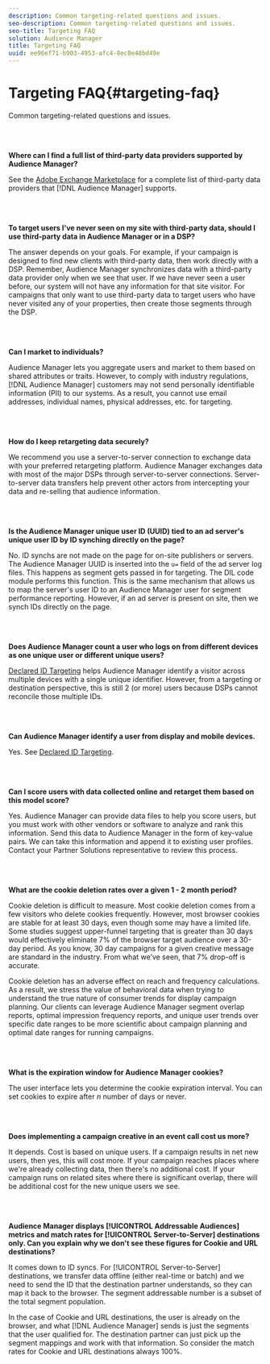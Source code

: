 ```yaml
---
description: Common targeting-related questions and issues.
seo-description: Common targeting-related questions and issues.
seo-title: Targeting FAQ
solution: Audience Manager
title: Targeting FAQ
uuid: ee96ef71-b903-4953-afc4-8ec8e48bd49e
---
```


# Targeting FAQ{#targeting-faq}

Common targeting-related questions and issues.

<br>&nbsp;

<!-- 

faq_targeting.xml

 -->

**Where can I find a full list of third-party data providers supported by Audience Manager?**

See the [Adobe Exchange Marketplace](https://exchange.adobe.com/experiencecloud.html) for a complete list of third-party data providers that [!DNL Audience Manager] supports.

<br>&nbsp;

**To target users I've never seen on my site with third-party data, should I use third-party data in Audience Manager or in a DSP?**

The answer depends on your goals. For example, if your campaign is designed to find new clients with third-party data, then work directly with a DSP. Remember, Audience Manager synchronizes data with a third-party data provider only when we see that user. If we have never seen a user before, our system will not have any information for that site visitor. For campaigns that only want to use third-party data to target users who have never visited any of your properties, then create those segments through the DSP.

<br>&nbsp;

**Can I market to individuals?**

Audience Manager lets you aggregate users and market to them based on shared attributes or traits. However, to comply with industry regulations, [!DNL Audience Manager] customers may not send personally identifiable information (PII) to our systems. As a result, you cannot use email addresses, individual names, physical addresses, etc. for targeting.

<br>&nbsp;

**How do I keep retargeting data securely?**

We recommend you use a server-to-server connection to exchange data with your preferred retargeting platform. Audience Manager exchanges data with most of the major DSPs through server-to-server connections. Server-to-server data transfers help prevent other actors from intercepting your data and re-selling that audience information.

<br>&nbsp;

**Is the Audience Manager unique user ID (UUID) tied to an ad server's unique user ID by ID synching directly on the page?**

No. ID synchs are not made on the page for on-site publishers or servers. The Audience Manager UUID is inserted into the `u=` field of the ad server log files. This happens as segment gets passed in for targeting. The DIL code module performs this function. This is the same mechanism that allows us to map the server's user ID to an Audience Manager user for segment performance reporting. However, if an ad server is present on site, then we synch IDs directly on the page.

<br>&nbsp;

**Does Audience Manager count a user who logs on from different devices as one unique user or different unique users?**

[Declared ID Targeting](../features/declared-ids.md#declared-id-targeting) helps Audience Manager identify a visitor across multiple devices with a single unique identifier. However, from a targeting or destination perspective, this is still 2 (or more) users because DSPs cannot reconcile those multiple IDs.

<br>&nbsp;

**Can Audience Manager identify a user from display and mobile devices.**

Yes. See [Declared ID Targeting](../features/declared-ids.md#declared-id-targeting).

<br>&nbsp;

**Can I score users with data collected online and retarget them based on this model score?**

Yes. Audience Manager can provide data files to help you score users, but you must work with other vendors or software to analyze and rank this information. Send this data to Audience Manager in the form of key-value pairs. We can take this information and append it to existing user profiles. Contact your Partner Solutions representative to review this process.

<br>&nbsp;

**What are the cookie deletion rates over a given 1 - 2 month period?**

Cookie deletion is difficult to measure. Most cookie deletion comes from a few visitors who delete cookies frequently. However, most browser cookies are stable for at least 30 days, even though some may have a limited life. Some studies suggest upper-funnel targeting that is greater than 30 days would effectively eliminate 7% of the browser target audience over a 30-day period. As you know, 30 day campaigns for a given creative message are standard in the industry. From what we’ve seen, that 7% drop-off is accurate.

Cookie deletion has an adverse effect on reach and frequency calculations. As a result, we stress the value of behavioral data when trying to understand the true nature of consumer trends for display campaign planning. Our clients can leverage Audience Manager segment overlap reports, optimal impression frequency reports, and unique user trends over specific date ranges to be more scientific about campaign planning and optimal date ranges for running campaigns.

<br>&nbsp;

**What is the expiration window for Audience Manager cookies?**

The user interface lets you determine the cookie expiration interval. You can set cookies to expire after *n* number of days or never.

<br>&nbsp;

**Does implementing a campaign creative in an event call cost us more?**

It depends. Cost is based on unique users. If a campaign results in net new users, then yes, this will cost more. If your campaign reaches places where we're already collecting data, then there's no additional cost. If your campaign runs on related sites where there is significant overlap, there will be additional cost for the new unique users we see.

<br>&nbsp;

**Audience Manager displays [!UICONTROL Addressable Audiences] metrics and match rates for [!UICONTROL Server-to-Server] destinations only. Can you explain why we don't see these figures for Cookie and URL destinations?**

It comes down to ID syncs. For [!UICONTROL Server-to-Server] destinations, we transfer data offline (either real-time or batch) and we need to send the ID that the destination partner understands, so they can map it back to the browser. The segment addressable number is a subset of the total segment population.

In the case of Cookie and URL destinations, the user is already on the browser, and what [!DNL Audience Manager] sends is just the segments that the user qualified for. The destination partner can just pick up the segment mappings and work with that information. So consider the match rates for Cookie and URL destinations always 100%.
